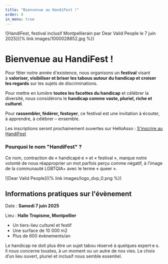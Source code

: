 ```yaml
---
title: "Bienvenue au HandiFest !"
order: 0
in_menu: true
---
```

![HandiFest, festival inclusif Montpellierain par Dear Valid People le 7 juin 2025]({% link images/1000028852.jpg %})


# Bienvenue au HandiFest !

Pour fêter notre année d'existence, nous organisons un **festival** visant à **valoriser, visibiliser et briser les tabous autour du handicap et croiser les regards** sur les sujets de discriminations.

Pour mettre en lumière **toutes les facettes du handicap** et célébrer la diversité, nous considérons le **handicap comme vaste, pluriel, riche et culturel**.

Pour **rassembler, fédérer, festoyer**, ce festival est une invitation à écouter, à apprendre, à célébrer – ensemble. 

Les inscriptions seront prochainement ouvertes sur HelloAsso :
<a href="https://www.helloasso.com/associations/dear-valid-people" class="bouton">S'inscrire au HandiFest</a> 


### Pourquoi le nom "HandiFest" ?

Ce nom, contraction de « handicapé·e » et « festival », marque notre volonté de nous réapproprier un mot parfois perçu comme négatif, à l’image de la communauté LGBTQIA+ avec le terme « queer ». 

![Dear Valid People]({% link images/logo_dvp_0.png %}) 

## Informations pratiques sur l'évènement

Date : **Samedi 7 juin 2025**

Lieu : **Halle Tropisme, Montpellier**

- Un tiers-lieu culturel et festif
- Une surface de 10 000 m2
- Plus de 600 évènements/an 

Le handicap ne doit plus être un sujet tabou réservé à quelques expert·e·s. 
Il nous concerne toustes, à un moment ou un autre de nos vies.
Le choix d’un lieu ouvert, pluriel et inclusif nous semble essentiel. 
